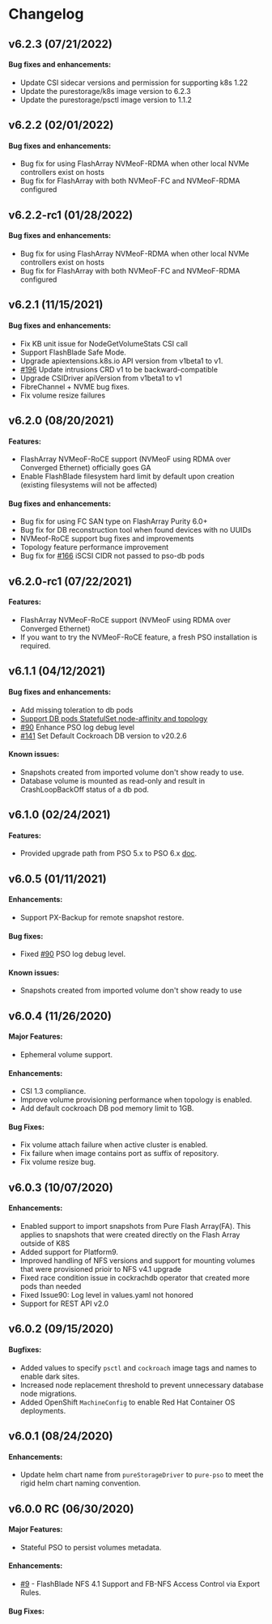 # Changelog

## v6.2.3 (07/21/2022)

#### Bug fixes and enhancements:

* Update CSI sidecar versions and permission for supporting k8s 1.22
* Update the purestorage/k8s image version to 6.2.3
* Update the purestorage/psctl image version to 1.1.2

## v6.2.2 (02/01/2022)

#### Bug fixes and enhancements:

* Bug fix for using FlashArray NVMeoF-RDMA when other local NVMe controllers exist on hosts
* Bug fix for FlashArray with both NVMeoF-FC and NVMeoF-RDMA configured

## v6.2.2-rc1 (01/28/2022)

#### Bug fixes and enhancements:

* Bug fix for using FlashArray NVMeoF-RDMA when other local NVMe controllers exist on hosts
* Bug fix for FlashArray with both NVMeoF-FC and NVMeoF-RDMA configured

## v6.2.1 (11/15/2021)

#### Bug fixes and enhancements:

* Fix KB unit issue for NodeGetVolumeStats CSI call
* Support FlashBlade Safe Mode.
* Upgrade apiextensions.k8s.io API version from v1beta1 to v1.
* [#196](https://github.com/purestorage/pso-csi/pull/196) Update intrusions CRD v1 to be backward-compatible
* Upgrade CSIDriver apiVersion from v1beta1 to v1
* FibreChannel + NVME bug fixes.
* Fix volume resize failures

## v6.2.0 (08/20/2021)

#### Features:

* FlashArray NVMeoF-RoCE support (NVMeoF using RDMA over Converged Ethernet) officially goes GA
* Enable FlashBlade filesystem hard limit by default upon creation (existing filesystems will not be affected)

#### Bug fixes and enhancements:

* Bug fix for using FC SAN type on FlashArray Purity 6.0+
* Bug fix for DB reconstruction tool when found devices with no UUIDs
* NVMeof-RoCE support bug fixes and improvements
* Topology feature performance improvement
* Bug fix for [#166](https://github.com/purestorage/pso-csi/issues/166) iSCSI CIDR not passed to pso-db pods 

## v6.2.0-rc1 (07/22/2021)

#### Features:

* FlashArray NVMeoF-RoCE support (NVMeoF using RDMA over Converged Ethernet)
* If you want to try the NVMeoF-RoCE feature, a fresh PSO installation is required.

## v6.1.1 (04/12/2021)

#### Bug fixes and enhancements:

* Add missing toleration to db pods
* [Support DB pods StatefulSet node-affinity and topology](https://github.com/purestorage/pso-csi/blob/master/docs/db-topology.md)
* [#90](https://github.com/purestorage/pso-csi/issues/90) Enhance PSO log debug level
* [#141](https://github.com/purestorage/pso-csi/issues/141) Set Default Cockroach DB version to v20.2.6	

#### Known issues:
* Snapshots created from imported volume don't show ready to use.
* Database volume is mounted as read-only and result in CrashLoopBackOff status of a db pod.

## v6.1.0 (02/24/2021)

#### Features:

* Provided upgrade path from PSO 5.x to PSO 6.x [doc](./docs/csi-5to6-upgradepath.md).

## v6.0.5 (01/11/2021)

#### Enhancements:

* Support PX-Backup for remote snapshot restore.

#### Bug fixes:

* Fixed [#90](https://github.com/purestorage/pso-csi/issues/90) PSO log debug level.

#### Known issues:

* Snapshots created from imported volume don't show ready to use

## v6.0.4 (11/26/2020)

#### Major Features:

* Ephemeral volume support.

#### Enhancements:

* CSI 1.3 compliance.
* Improve volume provisioning performance when topology is enabled.
* Add default cockroach DB pod memory limit to 1GB.

#### Bug Fixes:

* Fix volume attach failure when active cluster is enabled.
* Fix failure when image contains port as suffix of repository.
* Fix volume resize bug.

## v6.0.3 (10/07/2020)

#### Enhancements:

* Enabled support to import snapshots from Pure Flash Array(FA). This applies to snapshots that were created directly on the Flash Array outside of K8S
* Added support for Platform9.
* Improved handling of NFS versions and support for mounting volumes that were provisioned prioir to NFS v4.1 upgrade
* Fixed race condition issue in cockrachdb operator that created more pods than needed
* Fixed Issue90: Log level in values.yaml not honored
* Support for REST API v2.0

## v6.0.2 (09/15/2020)

#### Bugfixes:

* Added values to specify `psctl` and `cockroach` image tags and names to enable dark sites.
* Increased node replacement threshold to prevent unnecessary database node migrations.
* Added OpenShift `MachineConfig` to enable Red Hat Container OS deployments.

## v6.0.1 (08/24/2020)

#### Enhancements:

* Update helm chart name from `pureStorageDriver` to `pure-pso` to meet the rigid helm chart naming convention.

## v6.0.0 RC (06/30/2020)

#### Major Features:

* Stateful PSO to persist volumes metadata. 

#### Enhancements:

- [#9](https://github.com/purestorage/pso-csi/issues/9) - FlashBlade NFS 4.1 Support and FB-NFS Access Control via Export Rules.

#### Bug Fixes:
